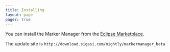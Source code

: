 ```yaml
---
title: Installing
layout: page 
pager: true
---
```


You can install the Marker Manager from the [Eclipse Marketplace](http://marketplace.eclipse.org/content/marker-manager/help).

The update site is `http://download.sigasi.com/nightly/markermanager_beta`